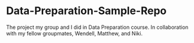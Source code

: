 # Data-Preparation-Sample-Repo
The project my group and I did in Data Preparation course.
In collaboration with my fellow groupmates, Wendell, Matthew, and Niki.
